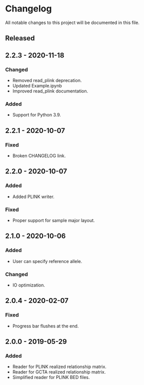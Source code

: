 # Changelog

All notable changes to this project will be documented in this file.

## Released

## 2.2.3 - 2020-11-18

### Changed
- Removed read_plink deprecation.
- Updated Example.ipynb
- Improved read_plink documentation.

### Added
- Support for Python 3.9.

## 2.2.1 - 2020-10-07

### Fixed
- Broken CHANGELOG link.

## 2.2.0 - 2020-10-07

### Added
- Added PLINK writer.

### Fixed
- Proper support for sample major layout.

## 2.1.0 - 2020-10-06

### Added
- User can specify reference allele.

### Changed
- IO optimization.

## 2.0.4 - 2020-02-07

### Fixed
- Progress bar flushes at the end.

## 2.0.0 - 2019-05-29

### Added
- Reader for PLINK realized relationship matrix.
- Reader for GCTA realized relationship matrix.
- Simplified reader for PLINK BED files.
